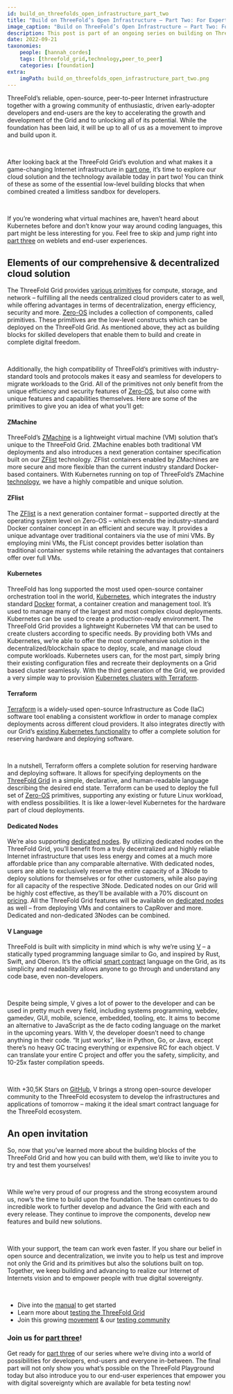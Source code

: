 ```yaml
---
id: build_on_threefolds_open_infrastructure_part_two
title: "Build on ThreeFold’s Open Infrastructure – Part Two: For Experts"
image_caption: "Build on ThreeFold’s Open Infrastructure – Part Two: For Experts"
description: This post is part of an ongoing series on building on ThreeFold’s open infrastructure. It’s for the more tech-savvy crowd, as we’ll dive into our cloud solution and everything enabled by the technology and tooling built on top.
date: 2022-09-21
taxonomies:
    people: [hannah_cordes]
    tags: [threefold_grid,technology,peer_to_peer]
    categories: [foundation]
extra:
    imgPath: build_on_threefolds_open_infrastructure_part_two.png
---
```


ThreeFold’s reliable, open-source, peer-to-peer Internet infrastructure together with a growing community of enthusiastic, driven early-adopter developers and end-users are the key to accelerating the growth and development of the Grid and to unlocking all of its potential. While the foundation has been laid, it will be up to all of us as a movement to improve and build upon it.

<br/>

After looking back at the ThreeFold Grid’s evolution and what makes it a game-changing Internet infrastructure in [part one](https://www.threefold.io/blog/build-on-threefolds-open-infrastructure/), it’s time to explore our cloud solution and the technology available today in part two! You can think of these as some of the essential low-level building blocks that when combined created a limitless sandbox for developers.

<br/>

If you’re wondering what virtual machines are, haven’t heard about Kubernetes before and don’t know your way around coding languages, this part might be less interesting for you. Feel free to skip and jump right into [part three](https://www.threefold.io/blog/build-on-threefolds-open-infrastructure-part-three/) on weblets and end-user experiences.

## Elements of our comprehensive & decentralized cloud solution

The ThreeFold Grid provides [various primitives](https://library.threefold.me/info/threefold#/technology/threefold__tfgrid_primitives) for compute, storage, and network – fulfilling all the needs centralized cloud providers cater to as well, while offering advantages in terms of decentralization, energy efficiency, security and more. [Zero-OS](https://forum.threefold.io/t/all-you-need-to-know-about-zero-os/1734) includes a collection of components, called primitives. These primitives are the low-level constructs which can be deployed on the ThreeFold Grid. As mentioned above, they act as building blocks for skilled developers that enable them to build and create in complete digital freedom.

<br/>

Additionally, the high compatibility of ThreeFold’s primitives with industry-standard tools and protocols makes it easy and seamless for developers to migrate workloads to the Grid. All of the primitives not only benefit from the unique efficiency and security features of [Zero-OS](https://library.threefold.me/info/threefold#/technology/threefold__zos), but also come with unique features and capabilities themselves. Here are some of the primitives to give you an idea of what you’ll get:

#### ZMachine

ThreeFold’s [ZMachine](https://library.threefold.me/info/threefold#/technology/zmachine?id=zmachine) is a lightweight virtual machine (VM) solution that’s unique to the ThreeFold Grid. ZMachine enables both traditional VM deployments and also introduces a next generation container specification built on our [ZFlist](https://library.threefold.me/info/threefold#/technology/threefold__zos_fs?id=why-this-zflist-concept) technology. ZFlist containers enabled by ZMachines are more secure and more flexible than the current industry standard Docker-based containers. With Kubernetes running on top of ThreeFold’s ZMachine [technology](https://library.threefold.me/info/threefold#/tfgrid/threefold__grid_use?id=tfgrid-kubernetes-cloud), we have a highly compatible and unique solution.

#### ZFlist

The [ZFlist](https://library.threefold.me/info/threefold#/technology/threefold__zos_fs?id=why-this-zflist-concept) is a next generation container format – supported directly at the operating system level on Zero-OS – which extends the industry-standard Docker container concept in an efficient and secure way. It provides a unique advantage over traditional containers via the use of mini VMs. By employing mini VMs, the FList concept provides better isolation than traditional container systems while retaining the advantages that containers offer over full VMs.

#### Kubernetes

ThreeFold has long supported the most used open-source container orchestration tool in the world, [Kubernetes](https://kubernetes.io/), which integrates the industry standard [Docker](https://www.docker.com/) format, a container creation and management tool. It’s used to manage many of the largest and most complex cloud deployments. Kubernetes can be used to create a production-ready environment. The ThreeFold Grid provides a lightweight Kubernetes VM that can be used to create clusters according to specific needs. By providing both VMs and Kubernetes, we’re able to offer the most comprehensive solution in the decentralized/blockchain space to deploy, scale, and manage cloud compute workloads. Kubernetes users can, for the most part, simply bring their existing configuration files and recreate their deployments on a Grid based cluster seamlessly. With the third generation of the Grid, we provided a very simple way to provision [Kubernetes clusters with Terraform](https://library.threefold.me/info/manual/#/manual3_iac/grid3_terraform/manual__terraform_k8s?id=more-info).

#### Terraform

[Terraform](https://forum.threefold.io/t/threefold-grid-3-0-supports-terraform/1184?u=hannahcordes) is a widely-used open-source Infrastructure as Code (IaC) software tool enabling a consistent workflow in order to manage complex deployments across different cloud providers. It also integrates directly with our Grid’s [existing Kubernetes functionality](https://library.threefold.me/info/threefold#/cloud/threefold__usp_compatible?id=kubernetes) to offer a complete solution for reserving hardware and deploying software.

<br/>

In a nutshell, Terraform offers a complete solution for reserving hardware and deploying software. It allows for specifying deployments on the [ThreeFold Grid](https://library.threefold.me/info/threefold#/tfgrid/threefold__tfgrid_home) in a simple, declarative, and human-readable language describing the desired end state. Terraform can be used to deploy the full set of [Zero-OS](https://forum.threefold.io/t/all-you-need-to-know-about-zero-os/1734) primitives, supporting any existing or future Linux workload, with endless possibilities. It is like a lower-level Kubernetes for the hardware part of cloud deployments.

#### Dedicated Nodes

We’re also supporting [dedicated nodes](https://forum.threefold.io/t/exciting-news-dedicated-nodes-on-the-people-s-internet/2645?u=hannahcordes). By utilizing dedicated nodes on the ThreeFold Grid, you’ll benefit from a truly decentralized and highly reliable Internet infrastructure that uses less energy and comes at a much more affordable price than any comparable alternative. With dedicated nodes, users are able to exclusively reserve the entire capacity of a 3Node to deploy solutions for themselves or for other customers, while also paying for all capacity of the respective 3Node. Dedicated nodes on our Grid will be highly cost effective, as they’ll be available with a 70% discount on [pricing](https://forum.threefold.io/t/pricing-for-tfgrid/2518/7). All the ThreeFold Grid features will be available on [dedicated nodes](https://forum.threefold.io/t/exciting-news-dedicated-nodes-on-the-people-s-internet/2645?u=hannahcordes) as well – from deploying VMs and containers to CapRover and more. Dedicated and non-dedicated 3Nodes can be combined.

#### V Language

ThreeFold is built with simplicity in mind which is why we’re using [V](https://www.threefold.io/partners/vlang/) – a statically typed programming language similar to Go, and inspired by Rust, Swift, and Oberon. It’s the official [smart contract](https://library.threefold.me/info/threefold#/technology/threefold__smartcontract_it) language on the Grid, as its simplicity and readability allows anyone to go through and understand any code base, even non-developers.

<br/>

Despite being simple, V gives a lot of power to the developer and can be used in pretty much every field, including systems programming, webdev, gamedev, GUI, mobile, science, embedded, tooling, etc. It aims to become an alternative to JavaScript as the de facto coding language on the market in the upcoming years. With V, the developer doesn’t need to change anything in their code. “It just works”, like in Python, Go, or Java, except there’s no heavy GC tracing everything or expensive RC for each object. V can translate your entire C project and offer you the safety, simplicity, and 10-25x faster compilation speeds.

<br/>

With +30,5K Stars on [GitHub](https://github.com/vlang/v), V brings a strong open-source developer community to the ThreeFold ecosystem to develop the infrastructures and applications of tomorrow – making it the ideal smart contract language for the ThreeFold ecosystem.

## An open invitation

So, now that you’ve learned more about the building blocks of the ThreeFold Grid and how you can build with them, we’d like to invite you to try and test them yourselves!

<br/>

While we’re very proud of our progress and the strong ecosystem around us, now’s the time to build upon the foundation. The team continues to do incredible work to further develop and advance the Grid with each and every release. They continue to improve the components, develop new features and build new solutions.

<br/>

With your support, the team can work even faster. If you share our belief in open source and decentralization, we invite you to help us test and improve not only the Grid and its primitives but also the solutions built on top. Together, we keep building and advancing to realize our Internet of Internets vision and to empower people with true digital sovereignty. 

<br/>

* Dive into the [manual](https://library.threefold.me/info/manual/#/) to get started
* Learn more about [testing the ThreeFold Grid](https://library.threefold.me/info/manual/#/manual__grid3_testing?id=testing-the-threefold_grid3)
* Join this growing [movement](https://t.me/threefold) & our [testing community](https://t.me/threefoldtesting)

### Join us for [part three](https://www.threefold.io/blog/build-on-threefolds-open-infrastructure-part-three/)!

Get ready for [part three](https://www.threefold.io/blog/build-on-threefolds-open-infrastructure-part-three/) of our series where we’re diving into a world of possibilities for developers, end-users and everyone in-between. The final part will not only show you what’s possible on the ThreeFold Playground today but also introduce you to our end-user experiences that empower you with digital sovereignty which are available for beta testing now!
